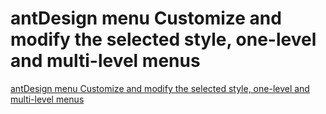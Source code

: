 # antDesign menu Customize and modify the selected style, one-level and multi-level menus
[antDesign menu Customize and modify the selected style, one-level and multi-level menus](https://aiwithcloud.com/2022/09/19/antdesign_menu_customize_and_modify_the_selected_style_one_level_and_multi_level_menus/)